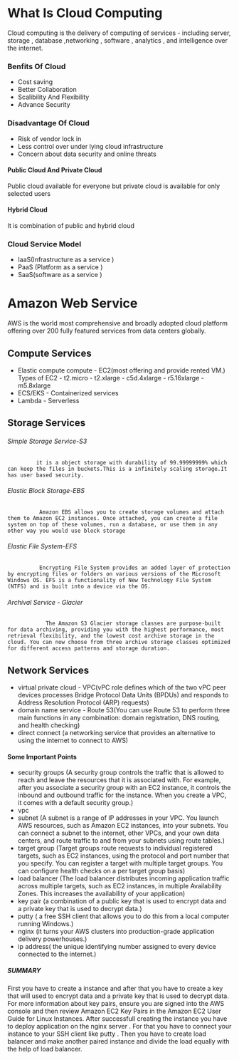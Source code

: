 # What Is Cloud Computing
Cloud computing is the delivery of computing of  services - including server, storage , database ,networking , software , analytics , and intelligence over the internet.
### Benfits Of Cloud 
- Cost saving
- Better Collaboration
- Scalibility And Flexibility
- Advance Security
### Disadvantage Of Cloud 
- Risk of vendor lock in
- Less control over under lying cloud infrastructure
- Concern about data security and online threats
#### Public Cloud And Private Cloud
Public cloud available for everyone but private cloud is available for only selected users 
#### Hybrid Cloud 
It is combination of public and hybrid cloud 
### Cloud Service Model
- IaaS(Infrastructure as a service )
- PaaS (Platform as a service )
- SaaS(software as a service )
# Amazon Web Service 
AWS is the world most comprehensive and broadly adopted cloud platform offering over 200 fully featured services from data centers  globally.
## Compute Services 
- Elastic compute compute - EC2(most offering and provide rented VM.)
             Types of EC2
                 - t2.micro
                 - t2.xlarge
                 - c5d.4xlarge
                 - r5.16xlarge
                 - m5.8xlarge
- ECS/EKS - Containerized services
- Lambda - Serverless
## Storage Services 
###### Simple Storage Service-S3
             it is a object storage with durability of 99.99999999% which can keep the files in buckets.This is a infinitely scaling storage.It has user based security.
###### Elastic Block Storage-EBS
              Amazon EBS allows you to create storage volumes and attach them to Amazon EC2 instances. Once attached, you can create a file system on top of these volumes, run a database, or use them in any other way you would use block storage
###### Elastic File System-EFS
              Encrypting File System provides an added layer of protection by encrypting files or folders on various versions of the Microsoft Windows OS. EFS is a functionality of New Technology File System (NTFS) and is built into a device via the OS.
###### Archival Service - Glacier
                The Amazon S3 Glacier storage classes are purpose-built for data archiving, providing you with the highest performance, most retrieval flexibility, and the lowest cost archive storage in the cloud. You can now choose from three archive storage classes optimized for different access patterns and storage duration.
## Network Services
- virtual private cloud - VPC(vPC role defines which of the two vPC peer devices processes Bridge Protocol Data Units (BPDUs) and responds to Address Resolution Protocol (ARP) requests)
- domain name service - Route 53(You can use Route 53 to perform three main functions in any combination: domain registration, DNS routing, and health checking)
- direct connect (a networking service that provides an alternative to using the internet to connect to AWS)

#### Some Important Points 
- security groups (A security group controls the traffic that is allowed to reach and leave the resources that it is associated with. For example, after you associate a security group with an EC2 instance, it controls the inbound and outbound traffic for the instance. When you create a VPC, it comes with a default security group.)
- vpc
- subnet (A subnet is a range of IP addresses in your VPC. You launch AWS resources, such as Amazon EC2 instances, into your subnets. You can connect a subnet to the internet, other VPCs, and your own data centers, and route traffic to and from your subnets using route tables.)
- target group (Target groups route requests to individual registered targets, such as EC2 instances, using the protocol and port number that you specify. You can register a target with multiple target groups. You can configure health checks on a per target group basis)
- load balancer (The load balancer distributes incoming application traffic across multiple targets, such as EC2 instances, in multiple Availability Zones. This increases the availability of your application)
- key pair (a combination of a public key that is used to encrypt data and a private key that is used to decrypt data.)
- putty ( a free SSH client that allows you to do this from a local computer running Windows.)
- nginx (it turns your AWS clusters into production-grade application delivery powerhouses.)
- ip address( the unique identifying number assigned to every device connected to the internet.)

##### SUMMARY 
   First you have to create a instance and after that you have to create a  key that will used to encrypt data and a private key that is used to decrypt data. For more information about key pairs, ensure you are signed into the AWS console and then review Amazon EC2 Key Pairs in the Amazon EC2 User Guide for Linux Instances. After successfull creating the instance you have to deploy application on the nginx server . For that you have to connect your instance to your SSH client like putty .
   Then you have to create load balancer and make another paired instance and divide the load equally with the help of load balancer.
  
